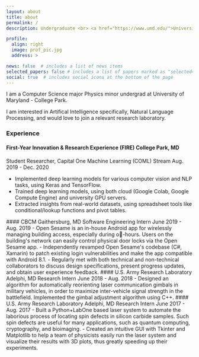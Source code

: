 ```yaml
---
layout: about
title: about
permalink: /
description: Undergraduate <br> <a href="https://www.umd.edu/">University of Maryland</a>

profile:
  align: right
  image: prof_pic.jpg
  address: >

news: false  # includes a list of news items
selected_papers: false # includes a list of papers marked as "selected={true}"
social: true  # includes social icons at the bottom of the page
---
```

<!-- 
Write your biography here. Tell the world about yourself. Link to your favorite [subreddit](http://reddit.com){:target="\_blank"}. You can put a picture in, too. The code is already in, just name your picture `prof_pic.jpg` and put it in the `img/` folder.

Put your address / P.O. box / other info right below your picture. You can also disable any these elements by editing `profile` property of the YAML header of your `_pages/about.md`. Edit `_bibliography/papers.bib` and Jekyll will render your [publications page](/al-folio/publications/) automatically.

Link to your social media connections, too. This theme is set up to use [Font Awesome icons](http://fortawesome.github.io/Font-Awesome/){:target="\_blank"} and [Academicons](https://jpswalsh.github.io/academicons/){:target="\_blank"}, like the ones below. Add your Facebook, Twitter, LinkedIn, Google Scholar, or just disable all of them. -->

I am a Computer Science major Physics minor undergrad at University of Maryland - College Park.

I am interested in Artifical Intelligence specifically, Natural Language Processing, and would love to join a relevant research laboratory.

### Experience

#### First-Year Innovation & Research Experience (FIRE) College Park, MD
Student Researcher, Capital One Machine Learning (COML) Stream Aug. 2019 - Dec. 2020
- Implemented deep learning models for various computer vision and NLP tasks, using Keras and TensorFlow.
- Trained deep learning models, using both cloud (Google Colab, Google Compute Engine) and university GPU servers.
- Extracted insights from real-world datasets, using spreadsheet tools like conditional/lookup functions and pivot tables.
<a/>
#### CBCM Gaithersburg, MD
Software Engineering Intern June 2019 - Aug. 2019
- Open Sesame is an in-house Android app for wirelessly managing building access, especially during o-hours. Users on the
building's network can easily control physical door locks via the Open Sesame app.
- Independently revamped Open Sesame's codebase (C#, Xamarin) to patch existing login vulnerabilities and make the app
compatible with Android 8.1.
- Regularly met with both technical and non-technical collaborators to discuss design specifications, present progress
updates, and obtain user experience feedback.
<a/>
#### U.S. Army Research Laboratory Adelphi, MD
Research Intern June 2018 - Aug. 2018
- Designed an algorithm for automatically reorienting laser communication gimbals in military vehicles, in order to maximize
inter-vehicle signal strength in the battlefield. Implemented the gimbal adjustment algorithm using C++.
<a/>
#### U.S. Army Research Laboratory Adelphi, MD
Research Intern June 2017 - Aug. 2017
- Built a Python+LabOne based laser system to automate the laborious process of locating spin defects in silicon carbide
samples. Such spin defects are useful for many applications, such as quantum computing, cryptography, and bioimaging.
- Created an intuitive GUI with Tkinter and Matplotlib to help a team of physicists easily run the laser system and visualize
their results with 3D plots, thus greatly speeding up their experiments.
<a/>